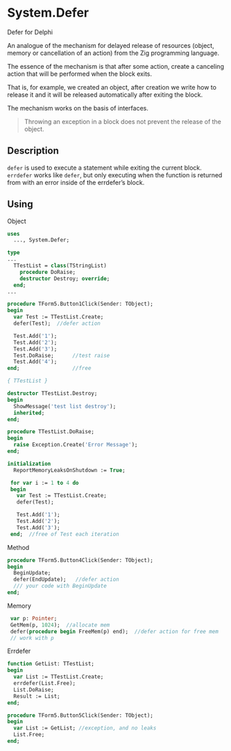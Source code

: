 # System.Defer
 Defer for Delphi

An analogue of the mechanism for delayed release of resources (object, memory or cancellation of an action) from the Zig programming language.

The essence of the mechanism is that after some action, create a canceling action that will be performed when the block exits.

That is, for example, we created an object, after creation we write how to release it and it will be released automatically after exiting the block.

The mechanism works on the basis of interfaces. 

> Throwing an exception in a block does not prevent the release of the object.

## Description
`defer` is used to execute a statement while exiting the current block.
`errdefer` works like `defer`, but only executing when the function is returned from with an error inside of the errdefer’s block.

## Using

Object
```pascal
uses
  ..., System.Defer;

type
...
  TTestList = class(TStringList)
    procedure DoRaise;
    destructor Destroy; override;
  end;
...

procedure TForm5.Button1Click(Sender: TObject);
begin
  var Test := TTestList.Create;
  defer(Test);  //defer action

  Test.Add('1');
  Test.Add('2');
  Test.Add('3');
  Test.DoRaise;      //test raise
  Test.Add('4');
end;                 //free

{ TTestList }

destructor TTestList.Destroy;
begin
  ShowMessage('test list destroy');
  inherited;
end;

procedure TTestList.DoRaise;
begin
  raise Exception.Create('Error Message');
end;

initialization
  ReportMemoryLeaksOnShutdown := True;
```

```pascal
 for var i := 1 to 4 do
 begin
   var Test := TTestList.Create;
   defer(Test);

   Test.Add('1');
   Test.Add('2');
   Test.Add('3');
 end;  //free of Test each iteration
```

Method
```pascal
procedure TForm5.Button4Click(Sender: TObject);
begin
  BeginUpdate;
  defer(EndUpdate);   //defer action
  /// your code with BeginUpdate
end;
```

Memory
```pascal
 var p: Pointer;
 GetMem(p, 1024);  //allocate mem
 defer(procedure begin FreeMem(p) end);  //defer action for free mem
 // work with p 
```

Errdefer
```pascal
function GetList: TTestList;
begin
  var List := TTestList.Create;
  errdefer(List.Free);
  List.DoRaise;
  Result := List;
end;

procedure TForm5.Button5Click(Sender: TObject);
begin
  var List := GetList; //exception, and no leaks
  List.Free;
end;
```
